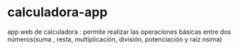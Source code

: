 # calculadora-app
app web de calculadora : permite realizar las operaciones básicas entre dos números(suma , resta, multiplicación, división, potenciación y raíz nsima)
